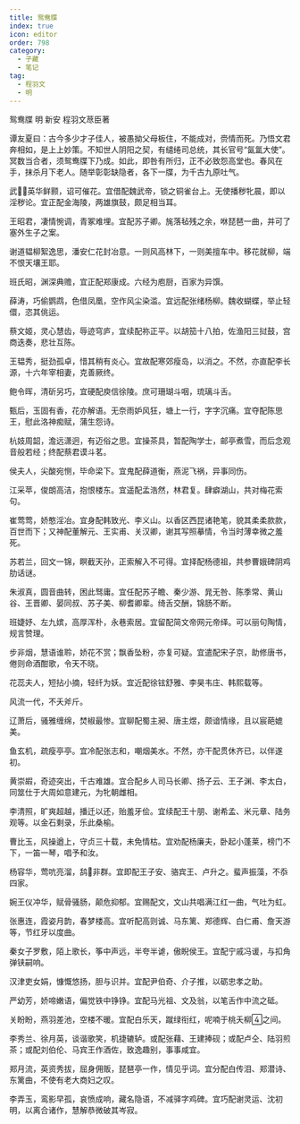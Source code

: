 ```yaml
---
title: 鸳鸯牒
index: true
icon: editor
order: 798
category:
  - 子藏
  - 笔记
tag:
  - 程羽文
  - 明
---
```


鸳鸯牒 明 新安 程羽文荩臣著  

谭友夏曰：古今多少才子佳人，被愚拗父母板住，不能成对，赍情而死。乃悟文君奔相如，是上上妙策。不知世人阴阳之契，有缱绻司总统，其长官号“氤氲大使”。冥数当合者，须鸳鸯牒下乃成。如此，即咎有所归，正不必致怨高堂也。春风在手，抹杀月下老人。随举彰彰缺隐者，各下一牒，为千古九原吐气。  

武，英华鲜颢，诏可催花。宜借配魏武帝，锁之铜雀台上。无使播秽牝晨，即以淫秽论。宜正配金海陵，两雄旗鼓，颇足相当耳。  

王昭君，凄情惋调，青冢难埋。宜配苏子卿。旄落毡残之余，咻琵琶一曲，并可了塞外生子之案。  

谢道韫柳絮逸思，潘安仁花封冶意。一则风高林下，一则美擅车中。移花就柳，端不恨天壤王耶。  

班氏昭，渊深典赡，宜正配郑康成。六经为庖厨，百家为异馔。  

薛涛，巧偷鹦鹉，色借凤凰，空作风尘染滥。宜远配张绪杨柳。魏收蝴蝶，举止轻儇，恣其佻运。  

蔡文姬，灵心慧齿，辱迹穹庐，宜续配祢正平。以胡笳十八拍，佐渔阳三挝鼓，宫商迭奏，悲壮互陈。  

王韫秀，挺劲孤卓，惜其稍有炎心。宜故配寒郊瘦岛，以消之。不然，亦直配李长源，十六年宰相妻，克善厥终。  

鲍令晖，清斫另巧，宜硬配庾信徐陵。庶可珊瑚斗咽，琉璃斗舌。  

甄后，玉固有香，花亦解语。无奈雨妒风狂，塘上一行，字字沉痛。宜夺配陈思王，慰此洛神痴赋，蒲生怨诗。  

杭妓周韶，澹远潇迥，有迈俗之思。宜操茶具，暂配陶学士，邮亭煮雪，而后念观音般若经；终配蔡君谟斗茗。  

侯夫人，尖酸宛恻，毕命梁下。宜鬼配薛道衡，燕泥飞祸，异事同伤。  

江采苹，俊朗高洁，抱恨楼东。宜遥配孟浩然，林君复。肆癖湖山，共对梅花索句。  

崔莺莺，娇憨淫冶。宜身配韩致光、李义山。以香区西昆诸艳笔，貌其柔柔款款，百世而下；又神配董解元、王实甫、关汉卿，谢其写照摹情，令当时薄幸微之羞死。  

苏若兰，回文一锦，瞑截天孙，正索解入不可得。宜择配杨德祖，共参曹娥碑阴鸡肋话谜。  

朱淑真，圆音曲转，困此驽庸。宜任配苏子瞻、秦少游、晁无咎、陈季常、黄山谷、王晋卿、晏同叔、苏子美、柳耆卿辈。绮舌交酬，锦肠不断。  

班婕妤、左九嫔，高厚浑朴，永巷索居。宜留配简文帝网元帝绎。可以丽句陶情，规言赞理。  

步非烟，慧语谁聆，娇花不赏；飘香坠粉，亦复可疑。宜遣配宋子京，助修唐书，倦则命酒酣歌，令天不晓。  

花蕊夫人，短拈小摘，轻纤为妖。宜近配徐铉舒雅、李昊韦庄、韩熙载等。  

风流一代，不夭斧斤。  

辽萧后，骚雅缠绵，焚椒最惨。宜聊配蜀主昶、唐主煜，颇谙情缘，且以宸葩媲美。  

鱼玄机，疏瘦亭亭。宜冷配张志和，嘲烟美水。不然，亦干配贯休齐已，以伴遂初。  

黄崇嘏，奇迹突出，千古难雄。宜合配乡人司马长卿、扬子云、王子渊、李太白，同筮仕于大周如意建元，为牝朝雌相。  

李清照，旷爽超越，播迁以还，贻羞牙侩。宜续配王十朋、谢希孟、米元章、陆务观等。以金石剩录，乐此桑榆。  

曹比玉，风操遒上，守贞三十载，未免情枯。宜劝配杨廉夫，卧起小蓬莱，榜门不下，一笛一琴，唱予和汝。  

杨容华，莺吭亮溜，鸹非群。宜即配王子安、骆宾王、卢升之。蜚声振藻，不忝四家。  

婉王仪冲华，赋骨骚肠，颠危抑郁。宜赐配文，文山共唱满江红一曲，气吐为虹。  

张惠连，霞姿月韵，春梦楼高。宜听配高则诚、马东篱、郑德辉、白仁甫、詹天游等，节红牙以度曲。  

秦女子罗敷，陌上歌长，筝中声远，半夸半谑，傲睨侯王。宜配宁戚冯谖，与扣角弹铗嗣响。  

汉津吏女娟，慷慨悠扬，胆与识并。宜配尹伯奇、介子推，以砺忠孝之助。  

严幼芳，娇啼嫩语，偏觉铁中铮铮。宜配马光祖、文及翁，以笔舌作中流之砥。  

关盼盼，燕羽差池，空楼不暖。宜配白乐天，蹴绿衔红，呢喃于桃夭柳之间。  

李秀兰、徐月英，谈谐歌笑，机捷辘轳。或配张藉、王建捧砚；或配卢仝、陆羽煎茶；或配刘伯伦、马宾王作酒佐，致逸趣别，事事咸宜。  

郑月流，英资秀拔，屈身佣贩，琵琶亭一作，情见乎词。宜分配白传泪、郑潜诗、东篱曲，不使有老大商妇之叹。  

李弄玉，鸾影早孤，哀愤成响，藏名隐语，不减驿字鸡碑。宜巧配谢灵运、沈初明，以离合诸作，慧解恭微破其岑寂。  
